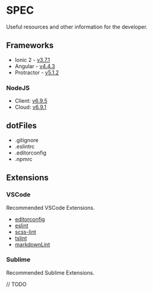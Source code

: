 # SPEC

Useful resources and other information for the developer.
## Frameworks

+ Ionic 2 - [v3.7.1](https://github.com/ionic-team/ionic/compare/v3.7.0...v3.7.1)
+ Angular - [v4.4.3](https://github.com/angular/angular/blob/master/CHANGELOG.md#443-2017-09-19)
+ Protractor - [v5.1.2](https://github.com/angular/protractor/tree/5.1.2)

### NodeJS

+ Client: [v6.9.5](https://nodejs.org/docs/v6.9.5/api/)
+ Cloud: [v6.9.1](https://nodejs.org/docs/v6.9.1/api/)

## dotFiles

+ .gitignore
+ .eslintrc
+ .editorconfig
+ .npmrc

## Extensions

### VSCode

Recommended VSCode Extensions.

+ [editorconfig](https://marketplace.visualstudio.com/items?itemName=EditorConfig.EditorConfig)
+ [eslint](https://marketplace.visualstudio.com/items?itemName=dbaeumer.vscode-eslint)
+ [scss-lint](https://marketplace.visualstudio.com/items?itemName=glen-84.sass-lint)
+ [tslint](https://marketplace.visualstudio.com/items?itemName=eg2.tslint)
+ [markdownLint](https://marketplace.visualstudio.com/items?itemName=DavidAnson.vscode-markdownlint)

### Sublime

Recommended Sublime Extensions.

// TODO